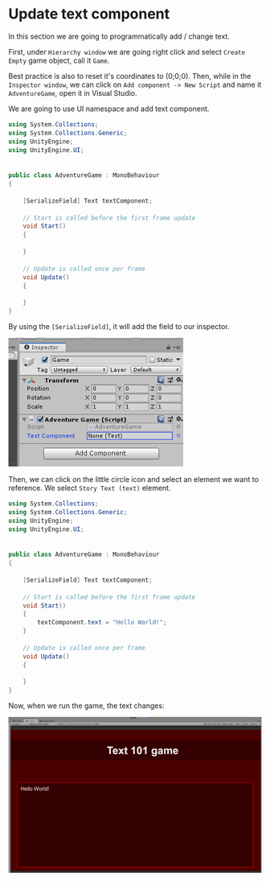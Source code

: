 # Update text component

In this section we are going to programmatically add / change text.

First, under `Hierarchy window` we are going right click and select `Create Empty` game object, call it `Game`.

Best practice is also to reset it's coordinates to (0;0;0). Then, while in the `Inspector window`, we can click on `Add component -> New Script` and name it `AdventureGame`, open it in Visual Studio.

We are going to use UI namespace and add text component.

```csharp
using System.Collections;
using System.Collections.Generic;
using UnityEngine;
using UnityEngine.UI;


public class AdventureGame : MonoBehaviour
{

    [SerializeField] Text textComponent;

    // Start is called before the first frame update
    void Start()
    {
        
    }

    // Update is called once per frame
    void Update()
    {
        
    }
}
```

By using the `[SerializeField]`, it will add the field to our inspector.

![](../../../../images/2019-07-25-13-47-23.png)

Then, we can click on the little circle icon and select an element we want to reference. We select `Story Text (text)` element.

```csharp
using System.Collections;
using System.Collections.Generic;
using UnityEngine;
using UnityEngine.UI;


public class AdventureGame : MonoBehaviour
{

    [SerializeField] Text textComponent;

    // Start is called before the first frame update
    void Start()
    {
        textComponent.text = "Hello World!";
    }

    // Update is called once per frame
    void Update()
    {
        
    }
}
```

Now, when we run the game, the text changes:

![](../../../../images/2019-07-25-13-51-21.png)

